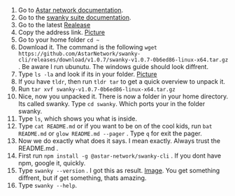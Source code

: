 
1. Go to [Astar network documentation](https://docs.astar.network/).
2. Go to the [swanky suite documentation](https://docs.astar.network/docs/wasm/sc-dev/swanky).
3. Go to the latest [Realease](https://github.com/AstarNetwork/swanky-cli/releases/tag/v1.0.7)
4. Copy the address link. [Picture](https://i.ibb.co/pzksCr8/image.png)
5. Go to your home folder `cd ~`
6. Download it. The command is the following `wget https://github.com/AstarNetwork/swanky-cli/releases/download/v1.0.7/swanky-v1.0.7-0b6ed86-linux-x64.tar.gz` . Be aware I run ubunutu. The windows guide should look diffrent.
7. Type `ls -la` and look if its in your folder. [Picture](https://i.ibb.co/yV9gXpV/image.png)
8. If you have `tldr`, then run `tldr tar` to get a quick overview to unpack it.
9. Run `tar xvf swanky-v1.0.7-0b6ed86-linux-x64.tar.gz`
10. Nice, now you unpacked it. There is now a folder in your home directory. Its called swanky. Type `cd swanky`. Which ports your in the folder swanky.
11. Type `ls`, which shows you what is inside.
12. Type `cat README.md` or if you want to be on of the cool kids, run `bat README.md` or `glow README.md --pager` . Type `q` for exit the pager.
13. Now we do exactly what does it says. I mean exactly. Always trust the README.md .
14. First run `npm install -g @astar-network/swanky-cli` . If you dont have npm, google it, quickly.
15. Type `swanky --version` . I got this as result. [Image](https://i.ibb.co/Zch5xHM/image.png). You get something diffrent, but if get something, thats amazing.
16. Type `swanky --help`.

